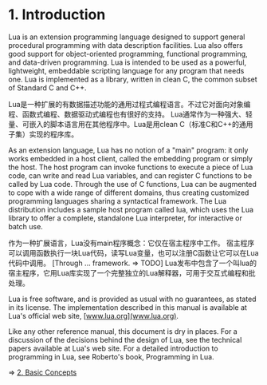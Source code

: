 
# 1. Introduction

Lua is an extension programming language designed to support 
general procedural programming with data description facilities. 
Lua also offers good support for object-oriented programming, functional programming, and data-driven programming. 
Lua is intended to be used as a powerful, lightweight, embeddable scripting language for any program that needs one.
Lua is implemented as a library, written in clean C, the common subset of Standard C and C++. 

Lua是一种扩展的有数据描述功能的通用过程式编程语言。不过它对面向对象编程、函数式编程、数据驱动式编程也有很好的支持。
Lua通常作为一种强大、轻量、可嵌入的脚本语言用在其他程序中。Lua是用clean C（标准C和C++的通用子集）实现的程序库。

As an extension language, Lua has no notion of a "main" program: 
it only works embedded in a host client, called the embedding program or simply the host. 
The host program can invoke functions to execute a piece of Lua code, 
can write and read Lua variables, and can register C functions to be called by Lua code. 
Through the use of C functions, Lua can be augmented to cope with a wide range of different domains, 
thus creating customized programming languages sharing a syntactical framework. 
The Lua distribution includes a sample host program called lua, which uses the Lua library to offer a complete, 
standalone Lua interpreter, for interactive or batch use.

作为一种扩展语言，Lua没有main程序概念：它仅在宿主程序中工作。
宿主程序可以调用函数执行一块Lua代码，读写Lua变量，也可以注册C函数让它可以在Lua代码中调用。
[Through ... framework. => TODO] 
Lua发布中包含了一个叫lua的宿主程序，它用Lua库实现了一个完整独立的Lua解释器，可用于交互式编程和批处理。

Lua is free software, and is provided as usual with no guarantees, as stated in its license. 
The implementation described in this manual is available at Lua's official web site, [www.lua.org](www.lua.org).

Like any other reference manual, this document is dry in places. 
For a discussion of the decisions behind the design of Lua, see the technical papers available at Lua's web site. 
For a detailed introduction to programming in Lua, see Roberto's book, Programming in Lua. 

=> [2. Basic Concepts](../2-basic-concepts/2.1-values-and-types.md)
